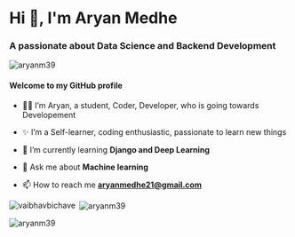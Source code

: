 <h1 >Hi 👋, I'm Aryan Medhe</h1>
<h3 >A passionate about Data Science and Backend Development</h3>

<p align="left"> <img src="https://komarev.com/ghpvc/?username=aryanm39&label=Profile%20views&color=0e75b6&style=flat" alt="aryanm39" /> </p>

#### Welcome to my GitHub profile 

- 👩‍💻 I’m Aryan, a student, Coder, Developer, who is going towards Developement 

- ✨ I’m a Self-learner, coding enthusiastic, passionate to learn new things 

- 🌱 I’m currently learning **Django and Deep Learning**

- 💬 Ask me about **Machine learning**

- 📫 How to reach me **aryanmedhe21@gmail.com**


<p><img align="left" src="https://github-readme-stats.vercel.app/api/top-langs?username=vaibhavbichave&show_icons=true&locale=en&layout=compact" alt="vaibhavbichave" /></p>

<p>&nbsp;<img align="center" src="https://github-readme-stats.vercel.app/api?username=aryanm39&show_icons=true&locale=en" alt="aryanm39" /></p>

<p><img align="center" src="https://github-readme-streak-stats.herokuapp.com/?user=aryanm39&" alt="aryanm39" /></p>
